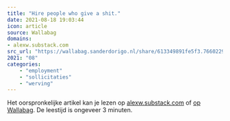 ```yaml
---
title: "Hire people who give a shit."
date: 2021-08-18 19:03:44
icon: article
source: Wallabag
domains:
- alexw.substack.com
src_url: "https://wallabag.sanderdorigo.nl/share/613349891fe5f3.76602292"
2021: "08"
categories:
    - "employment"
    - "sollicitaties"
    - "werving"
---
```

Het oorspronkelijke artikel kan je lezen op [alexw.substack.com](https://alexw.substack.com/p/hire?mc_cid=5c9472822e&amp;mc_eid=91988bade5) of [op Wallabag](https://wallabag.sanderdorigo.nl/share/613349891fe5f3.76602292). De leestijd is ongeveer 3 minuten.